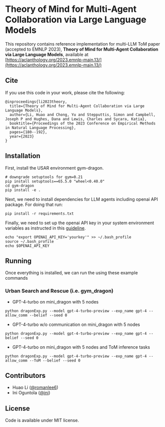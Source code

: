 # Theory of Mind for Multi-Agent Collaboration via Large Language Models

This repository contains reference implementation for multi-LLM ToM paper (accepted to EMNLP 2023), **Theory of Mind for Multi-Agent Collaboration via Large Language Models**, available at [https://aclanthology.org/2023.emnlp-main.13/](https://aclanthology.org/2023.emnlp-main.13/)

## Cite

If you use this code in your work, please cite the following:

```
@inproceedings{li2023theory,
  title={Theory of Mind for Multi-Agent Collaboration via Large Language Models},
  author={Li, Huao and Chong, Yu and Stepputtis, Simon and Campbell, Joseph P and Hughes, Dana and Lewis, Charles and Sycara, Katia},
  booktitle={Proceedings of the 2023 Conference on Empirical Methods in Natural Language Processing},
  pages={180--192},
  year={2023}
}
```


## Installation

First, install the USAR environment gym-dragon.

```
# downgrade setuptools for gym=0.21
pip install setuptools==65.5.0 "wheel<0.40.0"
cd gym-dragon
pip install -e .
```

Next, we need to install dependencies for LLM agents including openai API package. For doing that run:

```
pip install -r requirements.txt
```

Finally, we need to set up the openai API key in your system environment variables as instructed in this [guideline](https://help.openai.com/en/articles/5112595-best-practices-for-api-key-safety).
```
echo "export OPENAI_API_KEY='yourkey'" >> ~/.bash_profile
source ~/.bash_profile
echo $OPENAI_API_KEY
```
## Running

Once everything is installed, we can run the using these example commands

### Urban Search and Rescue (i.e. gym_dragon)
- GPT-4-turbo on mini_dragon with 5 nodes
```
python dragonExp.py --model gpt-4-turbo-preview --exp_name gpt-4 --allow_comm --belief --seed 0
```
- GPT-4-turbo w/o communication on mini_dragon with 5 nodes
```
python dragonExp.py --model gpt-4-turbo-preview --exp_name gpt-4 --belief --seed 0
```
- GPT-4-turbo on mini_dragon with 5 nodes and ToM inference tasks
```
python dragonExp.py --model gpt-4-turbo-preview --exp_name gpt-4 --allow_comm --ToM --belief --seed 0
```

## Contributors

- Huao Li ([@romanlee6](https://github.com/romanlee6))
- Ini Oguntola ([@ini](https://github.com/ini))

## License

Code is available under MIT license.
